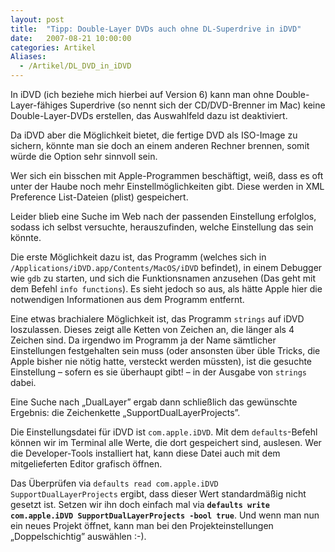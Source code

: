 ```yaml
---
layout: post
title:  "Tipp: Double-Layer DVDs auch ohne DL-Superdrive in iDVD"
date:   2007-08-21 10:00:00
categories: Artikel
Aliases:
  - /Artikel/DL_DVD_in_iDVD
---
```




<p>
In iDVD (ich beziehe mich hierbei auf Version 6) kann man ohne
Double-Layer-fähiges Superdrive (so nennt sich der CD/DVD-Brenner im Mac) keine
Double-Layer-DVDs erstellen, das Auswahlfeld dazu ist deaktiviert.
</p>

<p>
Da iDVD aber die Möglichkeit bietet, die fertige DVD als ISO-Image zu sichern,
könnte man sie doch an einem anderen Rechner brennen, somit würde die Option
sehr sinnvoll sein.
</p>

<p>
Wer sich ein bisschen mit Apple-Programmen beschäftigt, weiß, dass es oft unter
der Haube noch mehr Einstellmöglichkeiten gibt. Diese werden in XML Preference
List-Dateien (plist) gespeichert.
</p>

<p>
Leider blieb eine Suche im Web nach der passenden Einstellung erfolglos, sodass
ich selbst versuchte, herauszufinden, welche Einstellung das sein könnte.
</p>

<p>
Die erste Möglichkeit dazu ist, das Programm (welches sich in
<code>/Applications/iDVD.app/Contents/MacOS/iDVD</code> befindet), in einem
Debugger wie <code>gdb</code> zu starten, und sich die Funktionsnamen anzusehen
(Das geht mit dem Befehl <code>info functions</code>). Es sieht jedoch so aus,
als hätte Apple hier die notwendigen Informationen aus dem Programm entfernt.
</p>

<p>
Eine etwas brachialere Möglichkeit ist, das Programm <code>strings</code> auf
iDVD loszulassen. Dieses zeigt alle Ketten von Zeichen an, die länger als 4
Zeichen sind. Da irgendwo im Programm ja der Name sämtlicher Einstellungen
festgehalten sein muss (oder ansonsten über üble Tricks, die Apple bisher nie
nötig hatte, versteckt werden müssten), ist die gesuchte Einstellung – sofern
es sie überhaupt gibt! – in der Ausgabe von <code>strings</code> dabei.
</p>

<p>
Eine Suche nach „DualLayer” ergab dann schließlich das gewünschte Ergebnis: die
Zeichenkette „SupportDualLayerProjects”.
</p>

<p>
Die Einstellungsdatei für iDVD ist <code>com.apple.iDVD</code>. Mit dem
<code>defaults</code>-Befehl können wir im Terminal alle Werte, die dort
gespeichert sind, auslesen. Wer die Developer-Tools installiert hat, kann diese
Datei auch mit dem mitgelieferten Editor grafisch öffnen.
</p>

<p>
Das Überprüfen via <code>defaults read com.apple.iDVD
SupportDualLayerProjects</code> ergibt, dass dieser Wert standardmäßig nicht
gesetzt ist. Setzen wir ihn doch einfach mal via <strong><code>defaults write
com.apple.iDVD SupportDualLayerProjects -bool true</code></strong>. Und wenn
man nun ein neues Projekt öffnet, kann man bei den Projekteinstellungen
„Doppelschichtig” auswählen :-).
</p>
